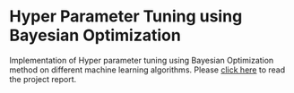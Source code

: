 # Hyper Parameter Tuning using Bayesian Optimization
Implementation of Hyper parameter tuning using Bayesian Optimization method on different machine learning algorithms.
Please <a href="https://drive.google.com/file/d/1OkvyHQBiyX4jRkksr2sXkCDP_dffXf2Z/view?usp=sharing">click here</a> to read the project report.
